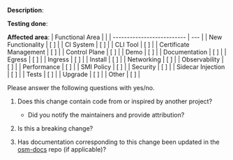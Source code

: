<!--

Please describe the motivation for this PR and provide enough
information so that others can review it.

-->
**Description**:

<!--

Please describe how this change was tested. You could include supporting information
such as logs, snippets, and screenshots.

-->
**Testing done**:

<!--

Please mark with X for applicable areas.

-->
**Affected area**:
| Functional Area            |     |
| -------------------------- | --- |
| New Functionality          | [ ] |
| CI System                  | [ ] |
| CLI Tool                   | [ ] |
| Certificate Management     | [ ] |
| Control Plane              | [ ] |
| Demo                       | [ ] |
| Documentation              | [ ] |
| Egress                     | [ ] |
| Ingress                    | [ ] |
| Install                    | [ ] |
| Networking                 | [ ] |
| Observability              | [ ] |
| Performance                | [ ] |
| SMI Policy                 | [ ] |
| Security                   | [ ] |
| Sidecar Injection          | [ ] |
| Tests                      | [ ] |
| Upgrade                    | [ ] |
| Other                      | [ ] |


Please answer the following questions with yes/no.

1. Does this change contain code from or inspired by another project?
    -   Did you notify the maintainers and provide attribution?

2. Is this a breaking change?

3. Has documentation corresponding to this change been updated in the [osm-docs](https://github.com/openservicemesh/osm-docs) repo (if applicable)?
